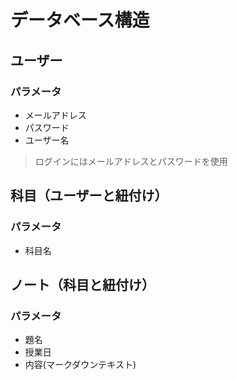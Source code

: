 # データベース構造

## ユーザー
### パラメータ
- メールアドレス
- パスワード
- ユーザー名
> ログインにはメールアドレスとパスワードを使用

## 科目（ユーザーと紐付け）
### パラメータ
- 科目名

## ノート（科目と紐付け）
### パラメータ
- 題名
- 授業日
- 内容(マークダウンテキスト)